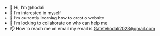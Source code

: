 - 👋 Hi, I’m @hodali
- 👀 I’m interested in myself
- 🌱 I’m currently learning how to creat a website
- 💞️ I’m looking to collaborate on who can help me
- 📫 How to reach me on email my email is Gatetehodali2023@gmail.com

<!---
hodali-11/hodali-11 is a ✨ special ✨ repository because its `README.md` (this file) appears on your GitHub profile.
You can click the Preview link to take a look at your changes.
--->
